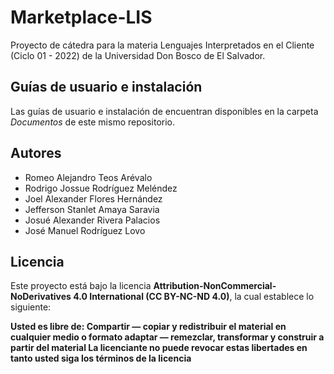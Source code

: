 # Marketplace-LIS
Proyecto de cátedra para la materia Lenguajes Interpretados en el Cliente (Ciclo 01 - 2022) de la Universidad Don Bosco de El Salvador.

## Guías de usuario e instalación
Las guías de usuario e instalación de encuentran disponibles en la carpeta *Documentos* de este mismo repositorio.

## Autores
- Romeo Alejandro Teos Arévalo
- Rodrigo Jossue Rodríguez Meléndez
- Joel Alexander Flores Hernández
- Jefferson Stanlet Amaya Saravia
- Josué Alexander Rivera Palacios
- José Manuel Rodríguez Lovo

## Licencia
Este proyecto está bajo la licencia **Attribution-NonCommercial-NoDerivatives 4.0 International (CC BY-NC-ND 4.0)**, la cual establece lo siguiente:

**Usted es libre de: Compartir — copiar y redistribuir el material en cualquier medio o formato adaptar — remezclar, transformar y construir a partir del material La licenciante no puede revocar estas libertades en tanto usted siga los términos de la licencia**



